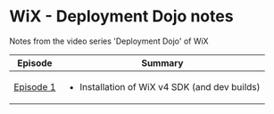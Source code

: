 # WiX - Deployment Dojo notes
Notes from the video series 'Deployment Dojo' of WiX

|Episode|Summary|
|---|---|
|[Episode 1](episodes/episode-1.md)| <ul><li>Installation of WiX v4 SDK (and dev builds)</li></ul> |
